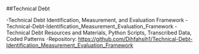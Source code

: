 ##Technical Debt
 
-Technical Debt Identification, Measurement, and Evaluation Framework
-Technical-Debt-Identification_Measurement_Evaluation_Framework
-Technical Debt Resources and Materials, Python Scripts, Transcribed Data, Coded Patterns
-Repository: https://github.com/Dihfahsih1/Technical-Debt-Identification_Measurement_Evaluation_Framework
